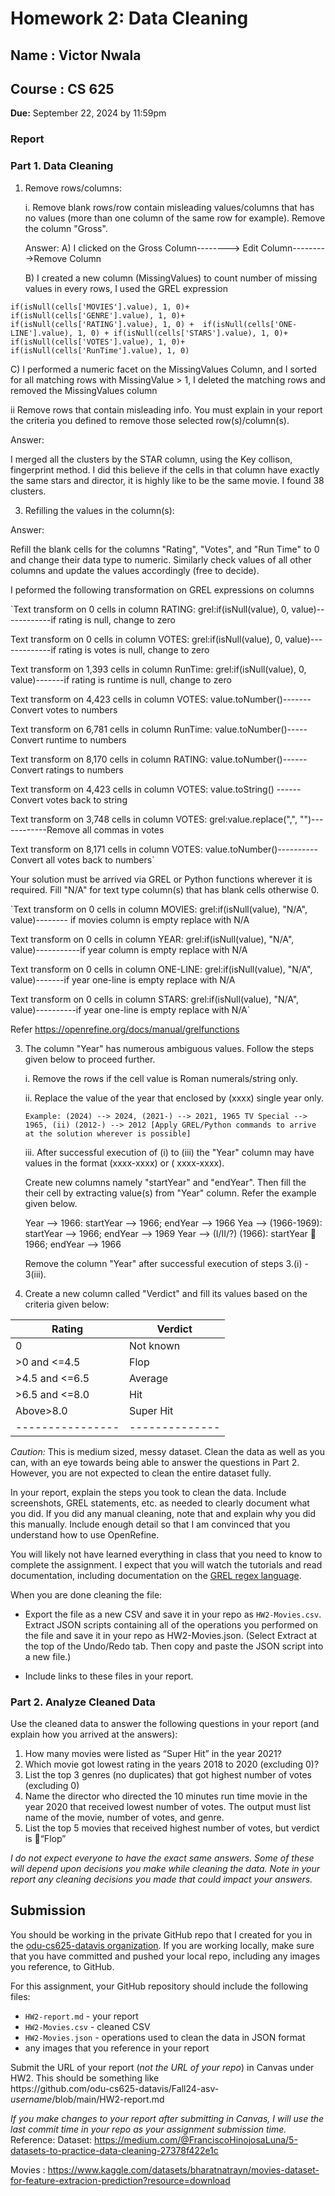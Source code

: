 # Homework 2: Data Cleaning
## Name : Victor Nwala
## Course : CS 625

**Due:** September 22, 2024 by 11:59pm  




### Report



### Part 1. Data Cleaning




1.	Remove rows/columns:

    i.	Remove blank rows/row contain misleading values/columns that has no values (more than one column of the same row for example). Remove the column "Gross".
  	
  	Answer: A) I clicked on the Gross Column--------> Edit Column--------->Remove Column

  	B) I created a new column (MissingValues) to count number of missing values in every rows, I used the GREL expression


 `if(isNull(cells['MOVIES'].value), 1, 0)+
 if(isNull(cells['GENRE'].value), 1, 0)+ 
 if(isNull(cells['RATING'].value), 1, 0) + 
 if(isNull(cells['ONE-LINE'].value), 1, 0) +
 if(isNull(cells['STARS'].value), 1, 0)+ 
 if(isNull(cells['VOTES'].value), 1, 0)+ 
 if(isNull(cells['RunTime'].value), 1, 0) `
  
   C) I performed a numeric facet on the MissingValues Column, and I sorted for all matching rows with MissingValue > 1, I deleted the matching rows and removed the MissingValues column
  	       
   ii Remove rows that contain misleading info. You must explain in your report the criteria you defined to remove those selected row(s)/column(s).

Answer:

I merged all the clusters by the STAR column, using the Key collison, fingerprint method. I did this believe if the cells in that column have exactly the same stars and director, it is highly like to be the same movie. I found 38 clusters. 



3.	Refilling the values in the column(s):

   Answer:
   

Refill the blank cells for the columns "Rating", "Votes", and "Run Time" to 0 and change their data type to numeric. Similarly check values of all other columns and update the values accordingly (free to decide). 

I peformed the following transformation on GREL expressions on columns 

 
`Text transform on 0 cells in column RATING: grel:if(isNull(value), 0, value)------------if rating is null, change to zero

Text transform on 0 cells in column VOTES: grel:if(isNull(value), 0, value)-------------if rating is votes is null, change to zero

Text transform on 1,393 cells in column RunTime: grel:if(isNull(value), 0, value)-------if rating is runtime is null, change to zero

Text transform on 4,423 cells in column VOTES: value.toNumber()------- Convert votes to numbers

Text transform on 6,781 cells in column RunTime: value.toNumber()----- Convert runtime to numbers

Text transform on 8,170 cells in column RATING: value.toNumber()------ Convert ratings to numbers

Text transform on 4,423 cells in column VOTES: value.toString() ------ Convert votes back to string

Text transform on 3,748 cells in column VOTES: grel:value.replace(",", "")------------Remove all commas in votes

Text transform on 8,171 cells in column VOTES: value.toNumber()----------Convert all votes back to numbers`



Your solution must be arrived via GREL or Python functions wherever it is required. Fill "N/A" for text type column(s) that has blank cells otherwise 0. 


`Text transform on 0 cells in column MOVIES: grel:if(isNull(value), "N/A", value)-------- if movies column is empty replace with N/A

Text transform on 0 cells in column YEAR: grel:if(isNull(value), "N/A", value)-----------if year column is empty replace with N/A

Text transform on 0 cells in column ONE-LINE: grel:if(isNull(value), "N/A", value)-------if year one-line is empty replace with N/A

Text transform on 0 cells in column STARS: grel:if(isNull(value), "N/A", value)----------if year one-line is empty replace with N/A`




Refer <https://openrefine.org/docs/manual/grelfunctions>


3.	The column "Year" has numerous ambiguous values. Follow the steps given below to proceed further.

    i.	Remove the rows if the cell value is Roman numerals/string only. 

    ii.	Replace the value of the year that enclosed by (xxxx) single year only. 
    
        Example: (2024) --> 2024, (2021-) --> 2021, 1965 TV Special --> 1965, (ii) (2012-) --> 2012 [Apply GREL/Python commands to arrive at the solution wherever is possible]

    iii. After successful execution of (i) to (iii) the "Year" column may have values in the format (xxxx-xxxx) or (<roman letter> xxxx-xxxx).  
    
    Create new columns namely "startYear" and "endYear". Then fill the their cell by extracting value(s) from "Year" column. Refer the example given below.
    
    Year --> 1966:  startYear --> 1966; endYear --> 1966
    Yea --> (1966-1969): startYear --> 1966; endYear --> 1969
    Year --> (I/II/?) (1966): startYear  1966; endYear --> 1966

    Remove the column "Year" after successful execution of steps 3.(i) - 3(iii). 


4.	Create a new column called "Verdict" and fill its values based on the criteria given below:

|   Rating       |  Verdict     |
|----------------|--------------|
| 0              |  Not known   |
|>0 and <=4.5    |    Flop      |
|>4.5 and <=6.5  |   Average    |
|>6.5 and <=8.0  |     Hit      |
| Above>8.0      |   Super Hit  |
|----------------|--------------|

*Caution:* This is medium sized, messy dataset.  Clean the data as well as you can, with an eye towards being able to answer the questions in Part 2. However, you are not expected to clean the entire dataset fully.

In your report, explain the steps you took to clean the data. Include screenshots, GREL statements, etc. as needed to clearly document what you did. If you did any manual cleaning, note that and explain why you did this manually. Include enough detail so that I am convinced that you understand how to use OpenRefine.

You will likely not have learned everything in class that you need to know to complete the assignment. I expect that you will watch the tutorials and read documentation, including documentation on the [GREL regex language](https://openrefine.org/docs/manual/grel).

When you are done cleaning the file:

* Export the file as a new CSV and save it in your repo as `HW2-Movies.csv`.
Extract JSON scripts containing all of the operations you performed on the file and save it in your repo as HW2-Movies.json. (Select Extract at the top of the Undo/Redo tab. Then copy and paste the JSON script into a new file.)

* Include links to these files in your report.

### Part 2. Analyze Cleaned Data

Use the cleaned data to answer the following questions in your report (and explain how you arrived at the answers):

1.	How many movies were listed as “Super Hit” in the year 2021?
2.	Which movie got lowest rating in the years 2018 to 2020 (excluding 0)?
3.	List the top 3 genres (no duplicates) that got highest number of votes (excluding 0)
4.	Name the director who directed the 10 minutes run time movie in the year 2020 that received lowest number of votes. The output must list name of the movie, number of votes, and genre. 
5.	List the top 5 movies that received highest number of votes, but verdict is “Flop” 


*I do not expect everyone to have the exact same answers. Some of these will depend upon decisions you make while cleaning the data. Note in your report any cleaning decisions you made that could impact your answers.*

## Submission

You should be working in the private GitHub repo that I created for you in the [odu-cs625-datavis organization](https://github.com/odu-cs625-datavis/).  If you are working locally, make sure that you have committed and pushed your local repo, including any images you reference, to GitHub. 

For this assignment, your GitHub repository should include the following files:

* `HW2-report.md` - your report
* `HW2-Movies.csv` - cleaned CSV
* `HW2-Movies.json` - operations used to clean the data in JSON format
*  any images that you reference in your report

Submit the URL of your report (*not the URL of your repo*) in Canvas under HW2. This should be something like  
https<nolink>://github.com/odu-cs625-datavis/Fall24-asv-*username*/blob/main/HW2-report.md

*If you make changes to your report after submitting in Canvas, I will use the last commit time in your repo as your assignment submission time.*
Reference:
Dataset: 
https://medium.com/@FranciscoHinojosaLuna/5-datasets-to-practice-data-cleaning-27378f422e1c 

Movies : https://www.kaggle.com/datasets/bharatnatrayn/movies-dataset-for-feature-extracion-prediction?resource=download 
